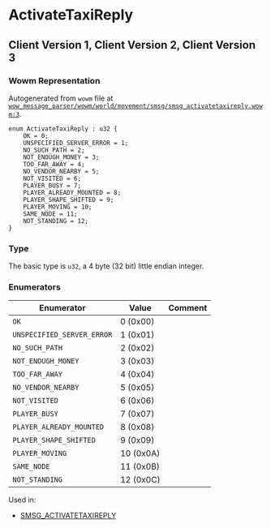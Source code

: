 # ActivateTaxiReply

## Client Version 1, Client Version 2, Client Version 3

### Wowm Representation

Autogenerated from `wowm` file at [`wow_message_parser/wowm/world/movement/smsg/smsg_activatetaxireply.wowm:3`](https://github.com/gtker/wow_messages/tree/main/wow_message_parser/wowm/world/movement/smsg/smsg_activatetaxireply.wowm#L3).

```rust,ignore
enum ActivateTaxiReply : u32 {
    OK = 0;
    UNSPECIFIED_SERVER_ERROR = 1;
    NO_SUCH_PATH = 2;
    NOT_ENOUGH_MONEY = 3;
    TOO_FAR_AWAY = 4;
    NO_VENDOR_NEARBY = 5;
    NOT_VISITED = 6;
    PLAYER_BUSY = 7;
    PLAYER_ALREADY_MOUNTED = 8;
    PLAYER_SHAPE_SHIFTED = 9;
    PLAYER_MOVING = 10;
    SAME_NODE = 11;
    NOT_STANDING = 12;
}
```
### Type
The basic type is `u32`, a 4 byte (32 bit) little endian integer.
### Enumerators
| Enumerator | Value  | Comment |
| --------- | -------- | ------- |
| `OK` | 0 (0x00) |  |
| `UNSPECIFIED_SERVER_ERROR` | 1 (0x01) |  |
| `NO_SUCH_PATH` | 2 (0x02) |  |
| `NOT_ENOUGH_MONEY` | 3 (0x03) |  |
| `TOO_FAR_AWAY` | 4 (0x04) |  |
| `NO_VENDOR_NEARBY` | 5 (0x05) |  |
| `NOT_VISITED` | 6 (0x06) |  |
| `PLAYER_BUSY` | 7 (0x07) |  |
| `PLAYER_ALREADY_MOUNTED` | 8 (0x08) |  |
| `PLAYER_SHAPE_SHIFTED` | 9 (0x09) |  |
| `PLAYER_MOVING` | 10 (0x0A) |  |
| `SAME_NODE` | 11 (0x0B) |  |
| `NOT_STANDING` | 12 (0x0C) |  |

Used in:
* [SMSG_ACTIVATETAXIREPLY](smsg_activatetaxireply.md)

